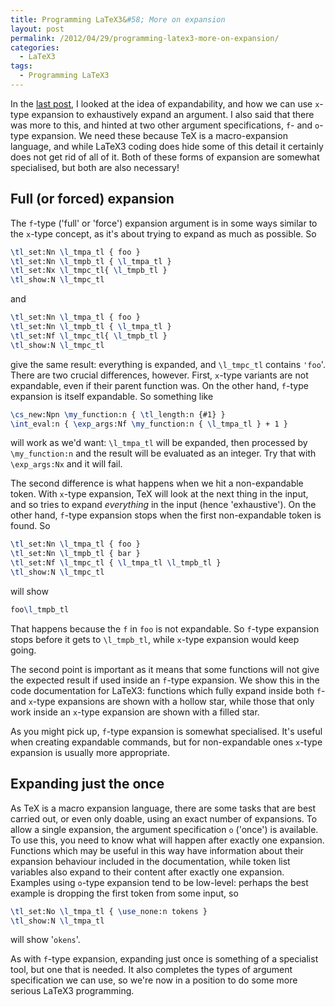 ```yaml
---
title: Programming LaTeX3&#58; More on expansion
layout: post
permalink: /2012/04/29/programming-latex3-more-on-expansion/
categories:
  - LaTeX3
tags:
  - Programming LaTeX3
---
```

In the [last post](/2012/04/21/programming-latex3-expandability/), I looked at the idea of expandability, and how we can use `x`-type expansion to exhaustively expand an argument. I also said that there was more to this, and hinted at two other argument specifications, `f`- and `o`-type expansion. We need these because TeX is a macro-expansion language, and while LaTeX3 coding does hide some of this detail it certainly does not get rid of all of it. Both of these forms of expansion are somewhat specialised, but both are also necessary!

## Full (or forced) expansion

The `f`-type ('full' or 'force') expansion argument is in some ways similar to the `x`-type concept, as it's about trying to expand as much as possible. So

```latex
\tl_set:Nn \l_tmpa_tl { foo }
\tl_set:Nn \l_tmpb_tl { \l_tmpa_tl }
\tl_set:Nx \l_tmpc_tl{ \l_tmpb_tl }
\tl_show:N \l_tmpc_tl
```

and

```latex
\tl_set:Nn \l_tmpa_tl { foo }
\tl_set:Nn \l_tmpb_tl { \l_tmpa_tl }
\tl_set:Nf \l_tmpc_tl{ \l_tmpb_tl }
\tl_show:N \l_tmpc_tl
```

give the same result: everything is expanded, and `\l_tmpc_tl` contains `'foo`'. There are two crucial differences, however. First, `x`-type variants are not expandable, even if their parent function was. On the other hand, `f`-type expansion is itself expandable. So something like

```latex
\cs_new:Npn \my_function:n { \tl_length:n {#1} }
\int_eval:n { \exp_args:Nf \my_function:n { \l_tmpa_tl } + 1 }
```

will work as we'd want: `\l_tmpa_tl` will be expanded, then processed by `\my_function:n` and the result will be evaluated as an integer. Try that with `\exp_args:Nx` and it will fail.

The second difference is what happens when we hit a non-expandable token. With `x`-type expansion, TeX will look at the next thing in the input, and so tries to expand _everything_ in the input (hence 'exhaustive'). On the other hand, `f`-type expansion stops when the first non-expandable token is found. So

```latex
\tl_set:Nn \l_tmpa_tl { foo }
\tl_set:Nn \l_tmpb_tl { bar }
\tl_set:Nf \l_tmpc_tl { \l_tmpa_tl \l_tmpb_tl }
\tl_show:N \l_tmpc_tl
```

will show

```latex
foo\l_tmpb_tl
```

That happens because the `f` in `foo` is not expandable. So `f`-type expansion stops before it gets to `\l_tmpb_tl`, while `x`-type expansion would keep going.

The second point is important as it means that some functions will not give the expected result if used inside an `f`-type expansion. We show this in the code documentation for LaTeX3: functions which fully expand inside both `f`- and `x`-type expansions are shown with a hollow star, while those that only work inside an `x`-type expansion are shown with a filled star.

As you might pick up, `f`-type expansion is somewhat specialised. It's useful when creating expandable commands, but for non-expandable ones `x`-type expansion is usually more appropriate.

## Expanding just the once

As TeX is a macro expansion language, there are some tasks that are best carried out, or even only doable, using an exact number of expansions. To allow a single expansion, the argument specification `o` ('once') is available. To use this, you need to know what will happen after exactly one expansion. Functions which may be useful in this way have information about their expansion behaviour included in the documentation, while token list variables also expand to their content after exactly one expansion. Examples using `o`-type expansion tend to be low-level: perhaps the best example is dropping the first token from some input, so

```latex
\tl_set:No \l_tmpa_tl { \use_none:n tokens }
\tl_show:N \l_tmpa_tl
```

will show '`okens`'.

As with `f`-type expansion, expanding just once is something of a specialist tool, but one that is needed. It also completes the types of argument specification we can use, so we're now in a position to do some more serious LaTeX3 programming.
